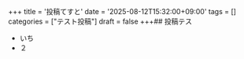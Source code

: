 +++
title = '投稿てすと'
date = '2025-08-12T15:32:00+09:00'
tags = []
categories = ["テスト投稿"]
draft = false
+++## 投稿テス

* いち
* ２

